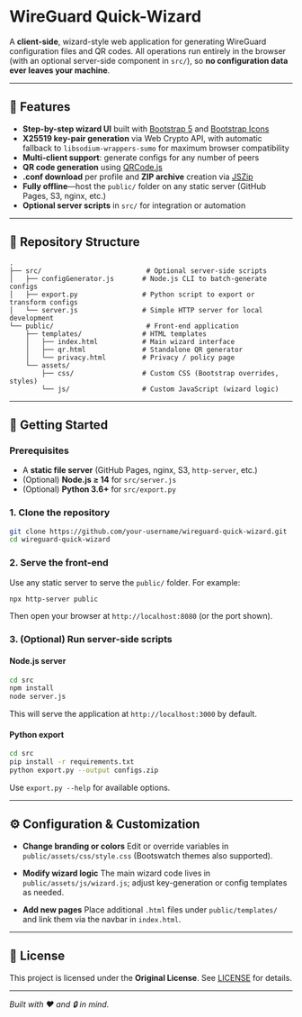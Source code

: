 # WireGuard Quick-Wizard

A **client-side**, wizard-style web application for generating WireGuard configuration files and QR codes. All operations run entirely in the browser (with an optional server-side component in `src/`), so **no configuration data ever leaves your machine**.

---

## 🎯 Features

* **Step-by-step wizard UI** built with [Bootstrap 5](https://getbootstrap.com/) and [Bootstrap Icons](https://icons.getbootstrap.com/)
* **X25519 key-pair generation** via Web Crypto API, with automatic fallback to `libsodium-wrappers-sumo` for maximum browser compatibility
* **Multi-client support**: generate configs for any number of peers
* **QR code generation** using [QRCode.js](https://github.com/davidshimjs/qrcodejs)
* **.conf download** per profile and **ZIP archive** creation via [JSZip](https://stuk.github.io/jszip/)
* **Fully offline**—host the `public/` folder on any static server (GitHub Pages, S3, nginx, etc.)
* **Optional server scripts** in `src/` for integration or automation

---

## 📁 Repository Structure

```
.
├── src/                          # Optional server-side scripts
│   ├── configGenerator.js       # Node.js CLI to batch-generate configs
│   ├── export.py                # Python script to export or transform configs
│   └── server.js                # Simple HTTP server for local development
└── public/                       # Front-end application
    ├── templates/               # HTML templates
    │   ├── index.html           # Main wizard interface
    │   ├── qr.html              # Standalone QR generator
    │   └── privacy.html         # Privacy / policy page
    └── assets/
        ├── css/                 # Custom CSS (Bootstrap overrides, styles)
        └── js/                  # Custom JavaScript (wizard logic)
```

---

## 🚀 Getting Started

### Prerequisites

* A **static file server** (GitHub Pages, nginx, S3, `http-server`, etc.)
* (Optional) **Node.js ≥ 14** for `src/server.js`
* (Optional) **Python 3.6+** for `src/export.py`

### 1. Clone the repository

```bash
git clone https://github.com/your-username/wireguard-quick-wizard.git
cd wireguard-quick-wizard
```

### 2. Serve the front-end

Use any static server to serve the `public/` folder. For example:

```bash
npx http-server public
```

Then open your browser at `http://localhost:8080` (or the port shown).

### 3. (Optional) Run server-side scripts

#### Node.js server

```bash
cd src
npm install
node server.js
```

This will serve the application at `http://localhost:3000` by default.

#### Python export

```bash
cd src
pip install -r requirements.txt
python export.py --output configs.zip
```

Use `export.py --help` for available options.

---

## ⚙️ Configuration & Customization

* **Change branding or colors**
  Edit or override variables in `public/assets/css/style.css` (Bootswatch themes also supported).

* **Modify wizard logic**
  The main wizard code lives in `public/assets/js/wizard.js`; adjust key-generation or config templates as needed.

* **Add new pages**
  Place additional `.html` files under `public/templates/` and link them via the navbar in `index.html`.

---

## 📃 License

This project is licensed under the **Original License**. See [LICENSE](LICENSE) for details.

---

*Built with ❤️ and 🔒 in mind.*
